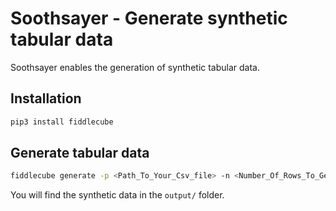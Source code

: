 # Soothsayer - Generate synthetic tabular data

Soothsayer enables the generation of synthetic tabular data.

## Installation

```bash
pip3 install fiddlecube
```

## Generate tabular data

```bash
fiddlecube generate -p <Path_To_Your_Csv_file> -n <Number_Of_Rows_To_Generate>
```

You will find the synthetic data in the `output/` folder.
